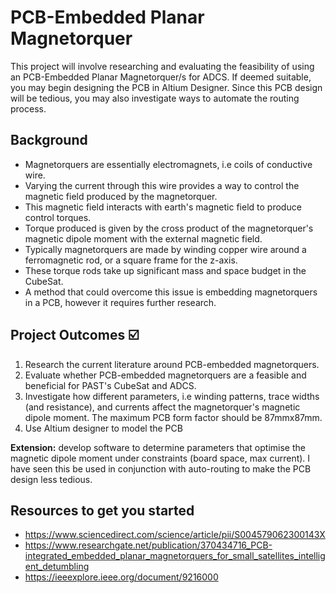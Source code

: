 # PCB-Embedded Planar Magnetorquer
This project will involve researching and evaluating the feasibility of using an PCB-Embedded Planar Magnetorquer/s for ADCS. If deemed suitable, you may begin designing the PCB in Altium Designer. Since this PCB design will be tedious, you may also investigate ways to automate the routing process.

## Background
- Magnetorquers are essentially electromagnets, i.e coils of conductive wire. 
- Varying the current through this wire provides a way to control the magnetic field produced by the magnetorquer.
- This magnetic field interacts with earth's magnetic field to produce control torques. 
- Torque produced is given by the cross product of the magnetorquer's magnetic dipole moment with the external magnetic field.
- Typically magnetorquers are made by winding copper wire around a ferromagnetic rod, or a square frame for the z-axis. 
- These torque rods take up significant mass and space budget in the CubeSat.
- A method that could overcome this issue is embedding magnetorquers in a PCB,  however it requires further research.

## Project Outcomes ☑️
1. Research the current literature around PCB-embedded magnetorquers.
2. Evaluate whether PCB-embedded magnetorquers are a feasible and beneficial for PAST's CubeSat and ADCS.
3. Investigate how different parameters, i.e winding patterns, trace widths (and resistance), and currents affect the magnetorquer's magnetic dipole moment. The maximum PCB form factor should be 87mmx87mm.
4. Use Altium designer to model the PCB

**Extension:** develop software to determine parameters that optimise the magnetic dipole moment under constraints (board space, max current). I have seen this be used in conjunction with auto-routing to make the PCB design less tedious.

## Resources to get you started
- https://www.sciencedirect.com/science/article/pii/S004579062300143X
- https://www.researchgate.net/publication/370434716_PCB-integrated_embedded_planar_magnetorquers_for_small_satellites_intelligent_detumbling
- https://ieeexplore.ieee.org/document/9216000
